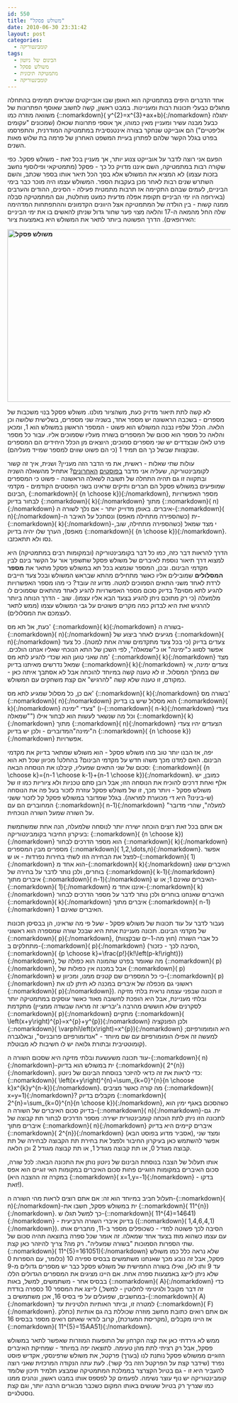 ```yaml
---
id: 550
title: "משולש פסקל"
date: 2010-06-30 23:31:42
layout: post
categories: 
  - קומבינטוריקה
tags: 
  - הבינום של ניוטון
  - משולש פסקל
  - מתמטיקה תיכונית
  - קומבינטוריקה
---
```

אחד הדברים היפים במתמטיקה הוא האופן שבו אובייקטים שנראים תמימים בהתחלה מתגלים כבעלי תכונות רבות ומעניינות. במבט ראשון, קשה לחשוב שאוסף הפתרונות של משוואה מוזרה כמו {::nomarkdown}\( y^{2}=x^{3}+ax+b\){:/nomarkdown} יתגלה כבעל מבנה עשיר ומעניין מאין כמוהו, אך אוספי פתרונות שכאלו (שמכונים "עקומים אליפטיים") הם אובייקט שנחקר בצורה אינטנסיבית במתמטיקה המודרנית, והתפרסמו בפרט בגלל הקשר שלהם לפתרון בעיית המשפט האחרון של פרמה בת שלוש מאות השנים.

הפעם אני רוצה לדבר על אובייקט צנוע יותר, אך מעניין בכל זאת - משולש פסקל. כפי שקורה רבות במתמטיקה, השם איננו מדויק כל כך - פסקל (מתמטיקאי ופילוסוף נחשב בזכות עצמו) לא המציא את המשולש אלא בסך הכל תיאר אותו בספר שכתב, והשם השתרש שנים רבות לאחר מכן בעקבות הספר. המשולש עצמו היה מוכר כבר בימי הביניים, לעמים שבהם התקיימה אז תרבות מתמטית פעילה - הסינים, ההודים והערבים (באירופה היו ימי הביניים תקופת אפלה מדעית כמעט מוחלטת, וגם המתמטיקה סבלה ממנה קשות - בין הולדה של המתמטיקה אצל היוונים הקדמונים וההתפתחות המדהימה שלה החל מהמאה ה-17 והלאה מצוי פער שחור גדול שניתן להאשים בו את ימי הביניים האירופאים). הדרך הפשוטה ביותר לתאר את המשולש היא באמצעות ציור:

<strong><img class="alignnone" title="משולש פסקל" src="http://upload.wikimedia.org/wikipedia/commons/thumb/f/f6/Pascal%27s_triangle_5.svg/540px-Pascal%27s_triangle_5.svg.png" alt="משולש פסקל" width="540" height="389" />
</strong>

לא קשה לתת תיאור מדויק כעת, משהציור מולנו. משולש פסקל בנוי משכבות של מספרים - בשכבה הראשונה יש מספר אחד, בשניה שני מספרים, בשלישית שלושה וכן הלאה. הכלל שלפיו נבנה המשולש הוא פשוט - המספר הראשון במשולש הוא 1, ומכאן והלאה כל מספר הוא סכום של המספרים בשורה מעליו שסמוכים אליו. עבור כל מספר פרט לאלו שבצדדים יש שני מספרים סמוכים; היוצאים מן הכלל היחידים הם המספרים שבקצוות שבשל כך הם תמיד 1 (כי הם פשוט שווים למספר שמייד מעליהם).

עולות שתי שאלות - ראשית, את מי הדבר הזה מעניין? ושנית, איך זה קשור לקומבינטוריקה, שעליה אני מדבר <a href="http://www.gadial.net/?p=534">בפוסטים</a> <a href="http://www.gadial.net/?p=543">האחרונים</a>? אתחיל מהשאלה השניה ובתקווה זו גם תהיה התחלה של תשובה לשאלה הראשונה - פשוט כי המספרים שמופיעים במשולש פסקל הם חברים ותיקים שראינו בשני הפוסטים הקודמים - מקדמי הבינום, {::nomarkdown}\( {n \choose k}\){:/nomarkdown}, מספר האפשרויות לבחור בדיוק {::nomarkdown}\( k\){:/nomarkdown} מתוך {::nomarkdown}\( n\){:/nomarkdown} איברים. באופן מדוייק יותר - אם נלך לשורה ה-{::nomarkdown}\( n\){:/nomarkdown}-ית (כשהספירה מתחילה מאפס) ונסתכל על האיבר ה-{::nomarkdown}\( k\){:/nomarkdown}-י מצד שמאל (כשהספירה מתחילה, שוב, מאפס), הערך שלו יהיה בדיוק {::nomarkdown}\( {n \choose k}\){:/nomarkdown}. נסו ולא תתאכזבו.

הדרך להראות דבר כזה, כמו כל דבר בקומבינטוריקה (ובמקומות רבים במתמטיקה) היא למצוא דרך תיאור נוספת לאיברים של משולש פסקל שתשפוך אור על הקשר בינם לבין מקדמי הבינום. ובכן, המספר שנמצא בכל תא במשולש פסקל מתאר את <strong>מספר המסלולים</strong> שמובילים אליו כאשר מתחילים מהתא שבראש המשולש ובכל צעד חייבים לרדת לאחד משני התאים הסמוכים למטה. מדוע זה עובד? כי מהו מספר האפשרויות להגיע לתא מסוים? בדיוק סכום מספר האפשרויות להגיע לאחד מהתאים שסמוכים לו מלמעלה (כי רק מתוכם ניתן להגיע בצעד הבא אליו עצמו). שוב - הדרך הנוחה ביותר להרגיש זאת היא לבדוק כמה מקרים פשוטים על גבי המשולש עצמו (ממש לתאר לעצמכם את המסלולים).

כעת, אל תא מס' {::nomarkdown}\( k\){:/nomarkdown} בשורה ה-{::nomarkdown}\( n\){:/nomarkdown} מגיעים לאחר ביצוע של {::nomarkdown}\( n\){:/nomarkdown} צעדים בדיוק (כי בכל צעד מתקדמים שורה אחת למטה). כל צעד אפשר לסווג כ"ימינה" או כ"שמאלה", לפי השכן של התא הנוכחי שאליו אנחנו הולכים. מה שאני טוען הוא שכדי להגיע לתא מס' {::nomarkdown}\( k\){:/nomarkdown} מצד שמאל נדרשים מאיתנו בדיוק {::nomarkdown}\( k\){:/nomarkdown} צעדים ימינה, אי שם במהלך המסלול. זו לא טענה קשה במיוחד להוכחה אבל לא אסתבך איתה כאן - כמקודם, זו טענה שלא קשה "להרגיש" אם קצת משחקים עם המשולש.

אם כן, כל מסלול שמגיע לתא מס' {::nomarkdown}\( k\){:/nomarkdown} בשורה מס' {::nomarkdown}\( n\){:/nomarkdown} הוא מסלול שיש בו בדיוק {::nomarkdown}\( k\){:/nomarkdown} צעדי "ימינה" (ו-{::nomarkdown}\( n-k\){:/nomarkdown} צעדי "שמאלה") וכל מה שנשאר לעשות הוא לבחור אילו {::nomarkdown}\( k\){:/nomarkdown} מתוך {::nomarkdown}\( n\){:/nomarkdown} הצעדים יהיו צעדי ה"ימינה"המדוברים - ולכן יש בדיוק {::nomarkdown}\( {n \choose k}\){:/nomarkdown} אפשרויות.

יפה, אז הבנו יותר טוב מהו משולש פסקל - הוא משולש שמתאר בדיוק את מקדמי הבינום. האם למדנו מכך משהו חדש על מקדמי הבינום? בהחלט! מכיוון שכל תא הוא סכום של שני התאים שמעליו, קיבלנו את הנוסחה הבאה: {::nomarkdown}\( {n \choose k}={n-1 \choose k-1}+{n-1 \choose k}\){:/nomarkdown}. כמובן, יש אלף ואחת דרכים להוכיח את הנוסחה הזו; אבל רובן סתם טכניות ולא ציוריות כמו זו של משולש פסקל - ויותר מכך, זו של משולש פסקל עוזרת לזכור בעל פה את הנוסחה (ש-בינינו? היא די מכוערת למראה). בגלל שמדובר במשולש פסקל קל לזכור ששני המחוברים הם עם {::nomarkdown}\( n-1\){:/nomarkdown} "למעלה", שהרי מדובר על השורה שמעל השורה הנוכחית.

אם אתם בכל זאת רוצים הוכחה ישירה יותר לנוסחה שלמעלה, הנה אחת שמשתמשת בעיקרון החיבור בקומבינטוריקה: {::nomarkdown}\( {n \choose k}\){:/nomarkdown} הוא מספר הדרכים לבחור {::nomarkdown}\( k\){:/nomarkdown} מספרים מבין המספרים {::nomarkdown}\( 1,2,\dots,n\){:/nomarkdown}. אפשר לפצל את הבחירה הזו לשתי בחירות נפרדות - או ש-{::nomarkdown}\( 1\){:/nomarkdown} הוא אחד מ-{::nomarkdown}\( k\){:/nomarkdown} האיברים שאנו בוחרים, ולכן נותר לדבר על בחירה של {::nomarkdown}\( k-1\){:/nomarkdown} איברים מתוך {::nomarkdown}\( n-1\){:/nomarkdown} האיברים שאינם 1; או ש-{::nomarkdown}\( 1\){:/nomarkdown} איננו אחד מ-{::nomarkdown}\( k\){:/nomarkdown} האיברים שאנחנו בוחרים ולכן נותר לדבר על מספר הדרכים לבחור {::nomarkdown}\( k\){:/nomarkdown} איברים מתוך {::nomarkdown}\( n-1\){:/nomarkdown} האיברים שאינם 1.

נעבור לדבר על עוד תכונות של משולש פסקל - שעל פי מה שראינו, הן בבסיסן תכונות של מקדמי הבינום. תכונה מעניינת אחת היא שבכל שורה שמספרה הוא ראשוני {::nomarkdown}\( p\){:/nomarkdown}, כל אברי השורה (חוץ מה-1-ים שבקצוות) מתחלקים ב-{::nomarkdown}\( p\){:/nomarkdown} (הסיבה לכך - כזכור, {::nomarkdown}\( {p \choose k}=\frac{p!}{k!\left(p-k!\right)}\){:/nomarkdown}, מה שאומר בפרט שהמונה הוא כפולה של {::nomarkdown}\( p\){:/nomarkdown}, אבל במכנה אין כפולות של {::nomarkdown}\( p\){:/nomarkdown} כי כל המספרים שם קטנים ממנו, ומכיוון ש-{::nomarkdown}\( p\){:/nomarkdown} ראשוני גם מכפלה של איברים במכנה לא תיתן לנו את {::nomarkdown}\( p\){:/nomarkdown}). זו תכונה שבפני עצמה נראית בלתי מזיקה ובלתי מעניינת, אבל היא הופכת לחשובה מאוד כאשר עוסקים במתמטיקה יותר מתקדמת (לסקרנים שלא חוששים מהרבה ג'יבריש: זה מראה שבשדה ממציין {::nomarkdown}\( p\){:/nomarkdown} מתקיים {::nomarkdown}\( \left(x+y\right)^{p}=x^{p}+y^{p}\){:/nomarkdown} ולכן הפונקציה {::nomarkdown}\( \varphi\left(x\right)=x^{p}\){:/nomarkdown} היא הומומורפיזם; למעשה זה אפילו הומומורפיזם עם שם מיוחד - "אנדומורפיזם פרובניוס", ובאלגברה קומוטטיבית ובתורת גלואה יש לו חשיבות לא מבוטלת).

עוד תכונה משעשעת ובלתי מזיקה היא שסכום השורה ה-{::nomarkdown}\( n\){:/nomarkdown}-ית במשולש הוא בדיוק {::nomarkdown}\( 2^{n}\){:/nomarkdown}. כדי לראות את זה כדאי להיזכר בנוסחת הבינום של ניוטון: {::nomarkdown}\( \left(x+y\right)^{n}=\sum_{k=0}^{n}{n \choose k}x^{k}y^{n-k}\){:/nomarkdown}. מה קורה כאשר מציבים {::nomarkdown}\( x=y=1\){:/nomarkdown}? מקבלים בדיוק {::nomarkdown}\( 2^{n}=\sum_{k=0}^{n}{n \choose k}\){:/nomarkdown}, כשהסכום באגף ימין הוא בדיוק סכום האיברים של השורה ה-{::nomarkdown}\( n\){:/nomarkdown}-ית. גם לתכונה הזו ניתן לתת הוכחה קומבינטורית ישירה: מספר הדרכים לבחור תת קבוצה של איברים מתוך {::nomarkdown}\( n\){:/nomarkdown} איברים קיימים היא בדיוק {::nomarkdown}\( 2^{n}\){:/nomarkdown} (אסביר מדוע בפוסט הבא), ומצד שני אפשר להשתמש כאן בעיקרון החיבור ולפצל את בחירת תת הקבוצה לבחירה של תת קבוצה מגודל 0, או תת קבוצה מגודל 1, או תת קבוצה מגודל 2 וכן הלאה.

אותו תעלול של הצבה בנוסחת הבינום של ניוטון נותן את התכונה הבאה: לכל שורה, סכום האיברים במקומות הזוגיים פחות סכום האיברים במקומות האי זוגיים הוא אפס (במקרה זה ההצבה היא {::nomarkdown}\( x=1,y=-1\){:/nomarkdown} - בדקו זאת!).

תעלול חביב במיוחד הוא זה: אם אתם רוצים לראות מהי השורה ה-{::nomarkdown}\( n\){:/nomarkdown}-ית במשולש פסקל, חשבו את {::nomarkdown}\( 11^{n}\){:/nomarkdown}. כך למשל תגלו ש-{::nomarkdown}\( 11^{4}=14641\){:/nomarkdown} - בדיוק איברי השורה הרביעית ({::nomarkdown}\( 1,4,6,4,1\){:/nomarkdown}). הסיבה לכך פשוטה למדי - כשכופלים מספר ב-11, מחברים אותו עם עצמו כשהוא מוזז בצעד אחד שמאלה. זה אומר שכל ספרה בתוצאה תהיה סכום של שתי הספרות הסמוכות "בשורה שמעליה". רק מה? צריך להיזהר כאן קצת. {::nomarkdown}\( 11^{5}=161051\){:/nomarkdown} שלא נראה כלל כמו משולש פסקל, אבל זה נובע מכך שאנחנו משתמשים בבסיס ספירה 10 (כלומר, עם הספרות 0 עד 9 ותו לא), ואילו בשורה החמישית של משולש פסקל כבר יש מספרים גדולים מ-9 שלא ניתן לייצג באמצעות ספרה אחת. אם היינו מציגים את המספרים הגדולים הללו בבסיס אחר - משתמשים, למשל, באות {::nomarkdown}\( A\){:/nomarkdown} כדי לייצג את המספר 10 כספרה בודדת (זה דבר מקובל ולגיטימי לחלוטין - למשל, במחשבים, שפועלים על פי בסיס 16, אכן משתמשים ב-{::nomarkdown}\( A\){:/nomarkdown} למטרה זו, וביתר האותיות הלטיניות עד {::nomarkdown}\( F\){:/nomarkdown}. אם אתם רואים כתובת מחשב מוזרה שכוללת בה גם אותיות (כחלק מקריסת המערכת), קרוב לודאי שאתם רואים מספר בבסיס 16), אז היינו מקבלים {::nomarkdown}\( 11^{5}=15AA51\){:/nomarkdown}.

ממש לא גירדתי כאן את קצה הקרחון של התופעות המוזרות שאפשר לתאר במשולש פסקל, אבל רק רציתי לתת מהן טעימה. לתוצאה יפה במיוחד - שמחיקת האיברים הזוגיים ממשולש פסקל נותנת לנו (בערך) פרקטל, את משולש שרפינסקי, אקדיש פוסט נפרד (שידבר קצת על הפרקטל הזה בלי קשר). לעת עתה הנקודה המרכזית שאני רוצה להעביר היא זו - גם בטיול הקצרצר בממלכת המתמטיקה שמבצע תלמיד תיכון שלומד קומבינטוריקה יש נוף עוצר נשימה. לפעמים קל לפספס אותו במבט ראשון, ונהנים ממנו כמו שצריך רק בטיול שעושים באותו המקום כשכבר מבוגרים הרבה יותר, וגם קצת נוסטלגיים.

